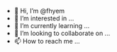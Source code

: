 - 👋 Hi, I’m @fhyem
- 👀 I’m interested in ...
- 🌱 I’m currently learning ...
- 💞️ I’m looking to collaborate on ...
- 📫 How to reach me ...

<!---
fhyem/fhyem is a ✨ special ✨ repository because its `README.md` (this file) appears on your GitHub profile.
You can click the Preview link to take a look at your changes.

--->

